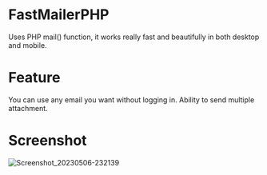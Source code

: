 # FastMailerPHP
Uses PHP mail() function, it works really fast and beautifully in both desktop and mobile.

# Feature
You can use any email you want without logging in.
Ability to send multiple attachment.

# Screenshot
![Screenshot_20230506-232139](https://user-images.githubusercontent.com/131199603/236632956-98d97c41-ed2c-4a6c-9160-46526dec29bc.png)



